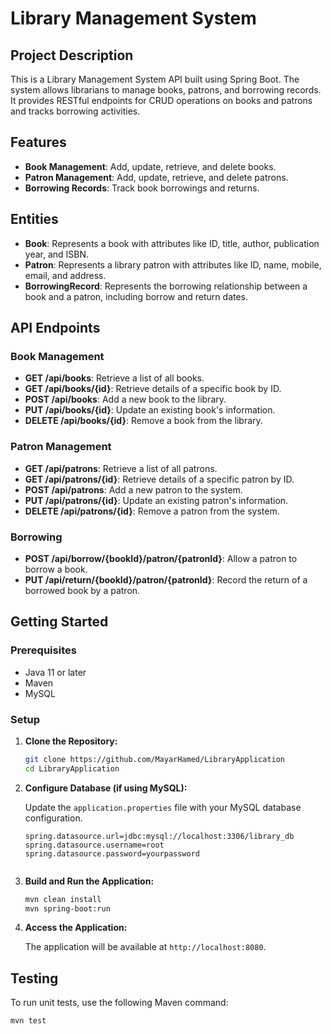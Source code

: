 # Library Management System

## Project Description

This is a Library Management System API built using Spring Boot. The system allows librarians to manage books, patrons, and borrowing records. It provides RESTful endpoints for CRUD operations on books and patrons and tracks borrowing activities.

## Features

- **Book Management**: Add, update, retrieve, and delete books.
- **Patron Management**: Add, update, retrieve, and delete patrons.
- **Borrowing Records**: Track book borrowings and returns.

## Entities

- **Book**: Represents a book with attributes like ID, title, author, publication year, and ISBN.
- **Patron**: Represents a library patron with attributes like ID, name, mobile, email, and address.
- **BorrowingRecord**: Represents the borrowing relationship between a book and a patron, including borrow and return dates.

## API Endpoints

### Book Management

- **GET /api/books**: Retrieve a list of all books.
- **GET /api/books/{id}**: Retrieve details of a specific book by ID.
- **POST /api/books**: Add a new book to the library.
- **PUT /api/books/{id}**: Update an existing book's information.
- **DELETE /api/books/{id}**: Remove a book from the library.

### Patron Management

- **GET /api/patrons**: Retrieve a list of all patrons.
- **GET /api/patrons/{id}**: Retrieve details of a specific patron by ID.
- **POST /api/patrons**: Add a new patron to the system.
- **PUT /api/patrons/{id}**: Update an existing patron's information.
- **DELETE /api/patrons/{id}**: Remove a patron from the system.

### Borrowing

- **POST /api/borrow/{bookId}/patron/{patronId}**: Allow a patron to borrow a book.
- **PUT /api/return/{bookId}/patron/{patronId}**: Record the return of a borrowed book by a patron.

## Getting Started

### Prerequisites

- Java 11 or later
- Maven
- MySQL

### Setup

1. **Clone the Repository:**

    ```bash
    git clone https://github.com/MayarHamed/LibraryApplication
    cd LibraryApplication
    ```

2. **Configure Database (if using MySQL):**
   
   Update the `application.properties` file with your MySQL database configuration.

    ```properties
    spring.datasource.url=jdbc:mysql://localhost:3306/library_db
    spring.datasource.username=root
    spring.datasource.password=yourpassword
    

3. **Build and Run the Application:**

    ```bash
    mvn clean install
    mvn spring-boot:run
    ```

4. **Access the Application:**

    The application will be available at `http://localhost:8080`.

## Testing

To run unit tests, use the following Maven command:

```bash
mvn test
